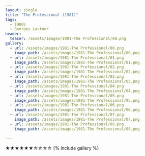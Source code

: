 ```yaml
---
layout: single
title: "The Professional (1981)"
tags:
  - 1980s 
  - Georges Lautner
header:
  teaser: /assets/images/1981-The Professional/08.png
gallery:
  - url: /assets/images/1981-The Professional/00.png
    image_path: /assets/images/1981-The Professional/00.png  
  - url: /assets/images/1981-The Professional/01.png
    image_path: /assets/images/1981-The Professional/01.png
  - url: /assets/images/1981-The Professional/02.png
    image_path: /assets/images/1981-The Professional/02.png
  - url: /assets/images/1981-The Professional/03.png
    image_path: /assets/images/1981-The Professional/03.png
  - url: /assets/images/1981-The Professional/04.png
    image_path: /assets/images/1981-The Professional/04.png
  - url: /assets/images/1981-The Professional/05.png
    image_path: /assets/images/1981-The Professional/05.png
  - url: /assets/images/1981-The Professional/06.png
    image_path: /assets/images/1981-The Professional/06.png
  - url: /assets/images/1981-The Professional/07.png
    image_path: /assets/images/1981-The Professional/07.png
  - url: /assets/images/1981-The Professional/08.png
    image_path: /assets/images/1981-The Professional/08.png

---
```

★★★★★★☆☆☆☆
{% include gallery %}

